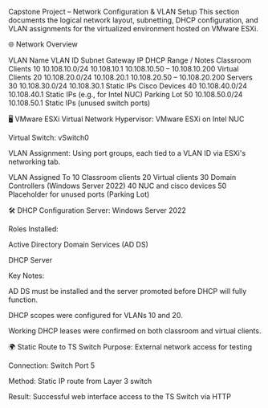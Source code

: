 Capstone Project – Network Configuration & VLAN Setup
This section documents the logical network layout, subnetting, DHCP configuration, and VLAN assignments for the virtualized environment hosted on VMware ESXi.

🌐 Network Overview

VLAN Name	VLAN ID	Subnet	Gateway IP	DHCP Range / Notes
Classroom Clients	10	10.108.10.0/24	10.108.10.1	10.108.10.50 – 10.108.10.200
Virtual Clients	20	10.108.20.0/24	10.108.20.1	10.108.20.50 – 10.108.20.200
Servers	30	10.108.30.0/24	10.108.30.1	Static IPs
Cisco Devices	40	10.108.40.0/24	10.108.40.1	Static IPs (e.g., for Intel NUC)
Parking Lot	50	10.108.50.0/24	10.108.50.1	Static IPs (unused switch ports)

🖥️ VMware ESXi Virtual Network
Hypervisor: VMware ESXi on Intel NUC

Virtual Switch: vSwitch0

VLAN Assignment: Using port groups, each tied to a VLAN ID via ESXi's networking tab.

VLAN	Assigned To
10	Classroom clients
20	Virtual clients
30	Domain Controllers (Windows Server 2022)
40	NUC and cisco devices
50	Placeholder for unused ports (Parking Lot)

🛠️ DHCP Configuration
Server: Windows Server 2022

Roles Installed:

Active Directory Domain Services (AD DS)

DHCP Server

Key Notes:

AD DS must be installed and the server promoted before DHCP will fully function.

DHCP scopes were configured for VLANs 10 and 20.

Working DHCP leases were confirmed on both classroom and virtual clients.

🌍 Static Route to TS Switch
Purpose: External network access for testing

Connection: Switch Port 5

Method: Static IP route from Layer 3 switch

Result: Successful web interface access to the TS Switch via HTTP
